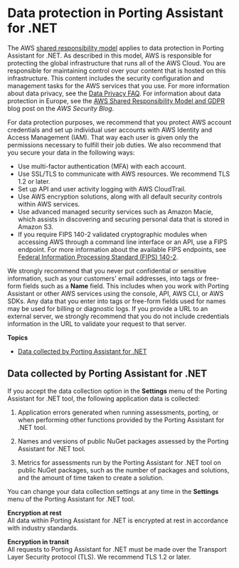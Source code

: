 # Data protection in Porting Assistant for \.NET<a name="data-protection"></a>

The AWS [shared responsibility model](http://aws.amazon.com/compliance/shared-responsibility-model/) applies to data protection in Porting Assistant for \.NET\. As described in this model, AWS is responsible for protecting the global infrastructure that runs all of the AWS Cloud\. You are responsible for maintaining control over your content that is hosted on this infrastructure\. This content includes the security configuration and management tasks for the AWS services that you use\. For more information about data privacy, see the [Data Privacy FAQ](http://aws.amazon.com/compliance/data-privacy-faq)\. For information about data protection in Europe, see the [AWS Shared Responsibility Model and GDPR](http://aws.amazon.com\blogs/security/the-aws-shared-responsibility-model-and-gdpr/) blog post on the *AWS Security Blog*\.

For data protection purposes, we recommend that you protect AWS account credentials and set up individual user accounts with AWS Identity and Access Management \(IAM\)\. That way each user is given only the permissions necessary to fulfill their job duties\. We also recommend that you secure your data in the following ways:
+ Use multi\-factor authentication \(MFA\) with each account\.
+ Use SSL/TLS to communicate with AWS resources\. We recommend TLS 1\.2 or later\.
+ Set up API and user activity logging with AWS CloudTrail\.
+ Use AWS encryption solutions, along with all default security controls within AWS services\.
+ Use advanced managed security services such as Amazon Macie, which assists in discovering and securing personal data that is stored in Amazon S3\.
+ If you require FIPS 140\-2 validated cryptographic modules when accessing AWS through a command line interface or an API, use a FIPS endpoint\. For more information about the available FIPS endpoints, see [Federal Information Processing Standard \(FIPS\) 140\-2](http://aws.amazon.com/compliance/fips/)\.

We strongly recommend that you never put confidential or sensitive information, such as your customers' email addresses, into tags or free\-form fields such as a **Name** field\. This includes when you work with Porting Assistant or other AWS services using the console, API, AWS CLI, or AWS SDKs\. Any data that you enter into tags or free\-form fields used for names may be used for billing or diagnostic logs\. If you provide a URL to an external server, we strongly recommend that you do not include credentials information in the URL to validate your request to that server\.

**Topics**
+ [Data collected by Porting Assistant for \.NET](#porting-assistant-data-collected)

## Data collected by Porting Assistant for \.NET<a name="porting-assistant-data-collected"></a>

If you accept the data collection option in the **Settings** menu of the Porting Assistant for \.NET tool, the following application data is collected:

1. Application errors generated when running assessments, porting, or when performing other functions provided by the Porting Assistant for \.NET tool\.

1. Names and versions of public NuGet packages assessed by the Porting Assistant for \.NET tool\.

1. Metrics for assessments run by the Porting Assistant for \.NET tool on public NuGet packages, such as the number of packages and solutions, and the amount of time taken to create a solution\.

You can change your data collection settings at any time in the **Settings** menu of the Porting Assistant for \.NET tool\. 

**Encryption at rest**  
All data within Porting Assistant for \.NET is encrypted at rest in accordance with industry standards\.

**Encryption in transit**  
All requests to Porting Assistant for \.NET must be made over the Transport Layer Security protocol \(TLS\)\. We recommend TLS 1\.2 or later\.
